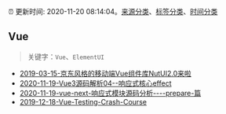 :alarm_clock: 更新时间: 2020-11-20 08:14:04。[来源分类](../README.md)、[标签分类](../TAGS.md)、[时间分类](../TIMELINE.md)

## Vue


> 关键字：`Vue`、`ElementUI`



- [2019-03-15-京东风格的移动端Vue组件库NutUI2.0来啦](https://jdc.jd.com/archives/212979) 
- [2020-11-19-Vue3源码解析04--响应式核心effect](https://juejin.im/post/6897109326108819464) 
- [2020-11-19-vue-next-响应式模块源码分析----prepare-篇](https://juejin.im/post/6897108239289155591) 
- [2019-12-18-Vue-Testing-Crash-Course](https://dev.to/blacksonic/vue-testing-crash-course-59kl) 
